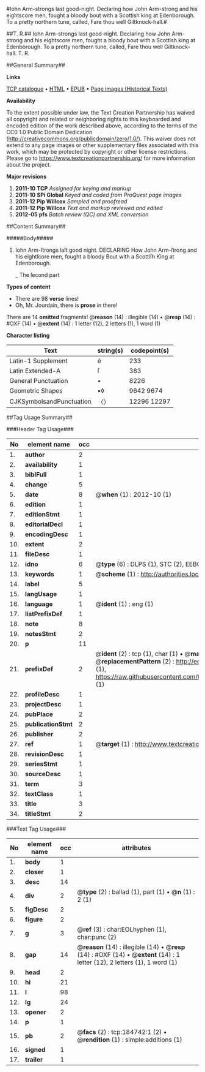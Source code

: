 #Iohn Arm-strongs last good-night. Declaring how John Arm-strong and his eightscore men, fought a bloody bout with a Scottish king at Edenborough.  To a pretty northern tune, called, Fare thou well Giltknock-hall.#

##T. R.##
Iohn Arm-strongs last good-night. Declaring how John Arm-strong and his eightscore men, fought a bloody bout with a Scottish king at Edenborough.  To a pretty northern tune, called, Fare thou well Giltknock-hall.
T. R.

##General Summary##

**Links**

[TCP catalogue](http://www.ota.ox.ac.uk/tcp/)  • 
[HTML](http://tei.it.ox.ac.uk/tcp/Texts-HTML/free/B09/B09831.html)  • 
[EPUB](http://tei.it.ox.ac.uk/tcp/Texts-EPUB/free/B09/B09831.epub) • 
[Page images (Historical Texts)](https://historicaltexts.jisc.ac.uk/eebo-64551635e)

**Availability**

To the extent possible under law, the Text Creation Partnership has waived all copyright and related or neighboring rights to this keyboarded and encoded edition of the work described above, according to the terms of the CC0 1.0 Public Domain Dedication (http://creativecommons.org/publicdomain/zero/1.0/). This waiver does not extend to any page images or other supplementary files associated with this work, which may be protected by copyright or other license restrictions. Please go to https://www.textcreationpartnership.org/ for more information about the project.

**Major revisions**

1. __2011-10__ __TCP__ *Assigned for keying and markup*
1. __2011-10__ __SPi Global__ *Keyed and coded from ProQuest page images*
1. __2011-12__ __Pip Willcox__ *Sampled and proofread*
1. __2011-12__ __Pip Willcox__ *Text and markup reviewed and edited*
1. __2012-05__ __pfs__ *Batch review (QC) and XML conversion*

##Content Summary##

#####Body#####

1. Iohn Arm-ſtrongs laſt good night. DECLARING How John Arm-ſtrong and his eightſcore men, fought a bloody Bout with a Scottiſh King at Edenborough.

    _ The ſecond part

**Types of content**

  * There are 98 **verse** lines!
  * Oh, Mr. Jourdain, there is **prose** in there!

There are 14 **omitted** fragments! 
 @__reason__ (14) : illegible (14)  •  @__resp__ (14) : #OXF (14)  •  @__extent__ (14) : 1 letter (12), 2 letters (1), 1 word (1)

**Character listing**


|Text|string(s)|codepoint(s)|
|---|---|---|
|Latin-1 Supplement|é|233|
|Latin Extended-A|ſ|383|
|General Punctuation|•|8226|
|Geometric Shapes|▪◊|9642 9674|
|CJKSymbolsandPunctuation|〈〉|12296 12297|

##Tag Usage Summary##

###Header Tag Usage###

|No|element name|occ|attributes|
|---|---|---|---|
|1.|__author__|2||
|2.|__availability__|1||
|3.|__biblFull__|1||
|4.|__change__|5||
|5.|__date__|8| @__when__ (1) : 2012-10 (1)|
|6.|__edition__|1||
|7.|__editionStmt__|1||
|8.|__editorialDecl__|1||
|9.|__encodingDesc__|1||
|10.|__extent__|2||
|11.|__fileDesc__|1||
|12.|__idno__|6| @__type__ (6) : DLPS (1), STC (2), EEBO-CITATION (1), OCLC (1), VID (1)|
|13.|__keywords__|1| @__scheme__ (1) : http://authorities.loc.gov/ (1)|
|14.|__label__|5||
|15.|__langUsage__|1||
|16.|__language__|1| @__ident__ (1) : eng (1)|
|17.|__listPrefixDef__|1||
|18.|__note__|8||
|19.|__notesStmt__|2||
|20.|__p__|11||
|21.|__prefixDef__|2| @__ident__ (2) : tcp (1), char (1)  •  @__matchPattern__ (2) : ([0-9\-]+):([0-9IVX]+) (1), (.+) (1)  •  @__replacementPattern__ (2) : http://eebo.chadwyck.com/downloadtiff?vid=$1&page=$2 (1), https://raw.githubusercontent.com/textcreationpartnership/Texts/master/tcpchars.xml#$1 (1)|
|22.|__profileDesc__|1||
|23.|__projectDesc__|1||
|24.|__pubPlace__|2||
|25.|__publicationStmt__|2||
|26.|__publisher__|2||
|27.|__ref__|1| @__target__ (1) : http://www.textcreationpartnership.org/docs/. (1)|
|28.|__revisionDesc__|1||
|29.|__seriesStmt__|1||
|30.|__sourceDesc__|1||
|31.|__term__|3||
|32.|__textClass__|1||
|33.|__title__|3||
|34.|__titleStmt__|2||


###Text Tag Usage###

|No|element name|occ|attributes|
|---|---|---|---|
|1.|__body__|1||
|2.|__closer__|1||
|3.|__desc__|14||
|4.|__div__|2| @__type__ (2) : ballad (1), part (1)  •  @__n__ (1) : 2 (1)|
|5.|__figDesc__|2||
|6.|__figure__|2||
|7.|__g__|3| @__ref__ (3) : char:EOLhyphen (1), char:punc (2)|
|8.|__gap__|14| @__reason__ (14) : illegible (14)  •  @__resp__ (14) : #OXF (14)  •  @__extent__ (14) : 1 letter (12), 2 letters (1), 1 word (1)|
|9.|__head__|2||
|10.|__hi__|21||
|11.|__l__|98||
|12.|__lg__|24||
|13.|__opener__|2||
|14.|__p__|1||
|15.|__pb__|2| @__facs__ (2) : tcp:184742:1 (2)  •  @__rendition__ (1) : simple:additions (1)|
|16.|__signed__|1||
|17.|__trailer__|1||
